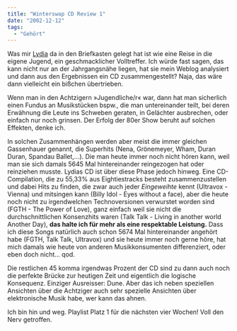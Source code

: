 ```yaml
---
title: "Winterswap CD Review 1"
date: "2002-12-12"
tags:
  - "Gehört"
---
```


Was mir [Lydia](https://web.archive.org/web/20041116140934/http://www.terramia.de/) da in den Briefkasten gelegt hat ist wie eine Reise in die eigene Jugend, ein geschmacklicher Volltreffer. Ich würde fast sagen, das kann nicht nur an der Jahrgangsnähe liegen, hat sie mein Weblog analysiert und dann aus den Ergebnissen ein CD zusammengestellt? Naja, das wäre dann vielleicht ein bißchen übertrieben.

Wenn man in den Achtzigern »Jugendliche/r« war, dann hat man sicherlich einen Fundus an Musikstücken bspw., die man untereinander teilt, bei deren Erwähnung die Leute ins Schweben geraten, in Gelächter ausbrechen, oder einfach nur noch grinsen. Der Erfolg der 80er Show beruht auf solchen Effekten, denke ich.

In solchen Zusammenhängen werden aber meist die immer gleichen Gassenhauer genannt, die Superhits (Nena, Grönemeyer, Wham, Duran Duran, Spandau Ballet,…). Die man heute immer noch nicht hören kann, weil man sie sich damals 5645 Mal hintereinander reingezogen hat oder reinziehen musste. Lydias CD ist über diese Phase jedoch hinweg. Eine CD-Compilation, die zu 55,33% aus Eightiestracks besteht zusammenzustellen und dabei Hits zu finden, die zwar auch jeder _Eingeweihte_ kennt (Ultravox - Vienna) und mitsingen kann (Billy Idol - Eyes without a face), aber die heute noch nicht zu irgendwelchen Technoversionen verwurstet worden sind (FGTH - The Power of Love), ganz einfach weil sie nicht die durchschnittlichen Konsenzhits waren (Talk Talk - Living in another world Another Day), **das halte ich für mehr als eine respektable Leistung.** Dass ich diese Songs natürlich auch schon 5674 Mal hintereinander angehört habe (FGTH, Talk Talk, Ultravox) und sie heute immer noch gerne höre, hat mich damals wie heute von anderen Musikkonsumenten differenziert, oder eben doch nicht… qod.

Die restlichen 45 komma irgendwas Prozent der CD sind zu dann auch noch die perfekte Brücke zur heutigen Zeit und eigentlich die logische Konsequenz. Einziger Ausreisser: Dune. Aber das ich neben speziellen Ansichten über die Achtziger auch sehr spezielle Ansichten über elektronische Musik habe, wer kann das ahnen.

Ich bin hin und weg. Playlist Platz 1 für die nächsten vier Wochen! Voll den Nerv getroffen.
